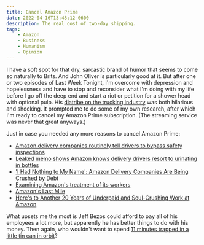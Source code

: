 ```yaml
---
title: Cancel Amazon Prime
date: 2022-04-16T13:48:12-0600
description: The real cost of two-day shipping.
tags:
    - Amazon
    - Business
    - Humanism
    - Opinion
---
```


I have a soft spot for that dry, sarcastic brand of humor that seems to come so naturally to Brits. And John Oliver is particularly good at it. But after one or two episodes of Last Week Tonight, I'm overcome with depression and hopelessness and have to stop and reconsider what I'm doing with my life before I go off the deep end and start a riot or petition for a shower head with optional pulp. His [diatribe on the trucking industry][1] was both hilarious and shocking. It prompted me to do some of my own research, after which I'm ready to cancel my Amazon Prime subscription. (The streaming service was never that great anyways.)

Just in case you needed any more reasons to cancel Amazon Prime:

* [Amazon delivery companies routinely tell drivers to bypass safety inspections][2]
* [Leaked memo shows Amazon knows delivery drivers resort to urinating in bottles][3]
* ['I Had Nothing to My Name': Amazon Delivery Companies Are Being Crushed by Debt][4]
* [Examining Amazon's treatment of its workers][5]
* [Amazon's Last Mile][6]
* [Here's to Another 20 Years of Underpaid and Soul-Crushing Work at Amazon][7]

What upsets me the most is Jeff Bezos could afford to pay all of his employees a lot more, but apparently he has better things to do with his money. Then again, who wouldn't want to spend [11 minutes trapped in a little tin can in orbit][8]?

[1]: https://www.youtube.com/watch?v=phieTCxQRLA
[2]: https://www.cnbc.com/2021/07/30/amazon-dsps-tell-drivers-to-bypass-safety-inspections.html
[3]: https://www.theguardian.com/technology/2021/mar/25/amazon-delivery-workers-bathrooms-memo
[4]: https://www.vice.com/en/article/wxdbnw/i-had-nothing-to-my-name-amazon-delivery-companies-are-being-crushed-by-debt
[5]: https://www.cbsnews.com/news/amazon-workforce-safety-60-minutes-2020-05-10/
[6]: https://gizmodo.com/amazons-last-mile-1820451224
[7]: https://www.gawker.com/here-s-to-another-20-years-of-underpaid-and-soul-crushi-1717955855
[8]: https://www.cnn.com/2021/07/20/tech/jeff-bezos-blue-origin-launch-scn/index.htmlhttps://www.cnn.com/2021/07/20/tech/jeff-bezos-blue-origin-launch-scn/index.html

